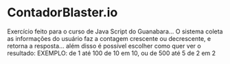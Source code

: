 # ContadorBlaster.io
Exercício feito para o curso de Java Script do Guanabara... O sistema coleta as informações do usuário faz a contagem crescente ou decrescente, e retorna a resposta... além disso é possível escolher como quer ver o resultado: EXEMPLO: de 1 até 100 de 10 em 10, ou de 500 até 5 de 2 em 2
